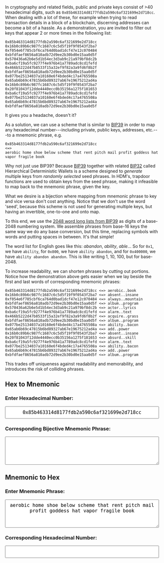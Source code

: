In cryptography and related fields, public and private keys consist of >40
hexadecimal digits, such as  `0x85b463314d8177fdb2a590c6af321699e2d718cc`.
When dealing with a lot of these, for example when trying to read transaction
details in a block of a blockchain, discerning addresses can become a bit of a
hassle. As a demonstration, you are invited to filter out keys that appear 2 or
more times in the following list:

```
0x85b463314d8177fdb2a590c6af321699e2d718cc
0x16b0c89b6c987fc1687c6c5d5f19f9f0543f2ba7
0xf054e6f785cbf6ca764d0bad1dcf47e12c070484
0xbfdfaef8656a810adb72d9ee2b30bd0e15aa0d5f
0x570436a62b6e5d1b54ec3d3ab9c21a979bf8dc2b
0xba6cf19a5fc9277f4e976b41a7789adc8cd1fefd
0x466b5222d47b8533f15a32ef9f82a3a9fd6f8b2f
0xbfdfaef8656a810adb72d9ee2b30bd0e15aa0d5f
0x077be25134037a10160e6f4bded4c17a4765508a
0x65ab6b69c47815b6bd89327ab67e19675212ad4a
0x16b0c89b6c987fc1687c6c5d5f19f9f0543f2ba7
0x20f81043f12dde4440ecc0b35156a1275f181653
0xba6cf19a5fc9277f4e976b41a7789adc8cd1fefd
0x077be25134037a10160e6f4bded4c17a4765508a
0x65ab6b69c47815b6bd89327ab67e19675212ad4a
0xbfdfaef8656a810adb72d9ee2b30bd0e15aa0d5f
```

It gives you a headache, doesn't it?

As a solution, we can use a scheme that is similar to
[BIP39](https://github.com/bitcoin/bips/blob/master/bip-0039.mediawiki) in
order to map any hexadecimal number---including private, public keys, addresses,
etc.---to a mnemonic phrase, e.g.

```
0x85b463314d8177fdb2a590c6af321699e2d718cc
<=>
aerobic home shoe below scheme that rent pitch mail profit goddess hat vapor fragile book
```

Why not just use BIP39? Because
[BIP39](https://github.com/bitcoin/bips/blob/master/bip-0039.mediawiki) together
with related
[BIP32](https://github.com/bitcoin/bips/blob/master/bip-0032.mediawiki) called
Hierarchical Deterministic Wallets
is a scheme designed to *generate* multiple keys from
*randomly selected* seed phrases. In HDM's, trapdoor functions are used to
obtain keys from the seed phrase, making it infeasible to map back to the
mnemonic phrase, given the key.

What we desire is a bijection where mapping from mnemonic phrase to key and vice
versa don't cost anything. Notice that we don't use the word 'seed', because
this scheme is not used for generating multiple keys, but having an invertible,
one-to-one and onto map.

To this end, we use the
[2048 word long lists from BIP39](https://github.com/bitcoin/bips/blob/master/bip-0039/bip-0039-wordlists.md)
as digits of a base-2048 numbering system. We assemble phrases from base-16 keys
the same way we do any base conversion, but this time, replacing symbols with
words and putting spaces in between. It's that simple!

The word list for English goes like this: *abandon*, *ability*, *able*... So for
`0x1`, we have `ability`, for `0x800`, we have `ability abandon`,
and for `0x400000`, we have `ability abandon abandon`. This is like writing 1,
10, 100, but for base-2048.

To increase readability, we can shorten phrases by cutting
out portions. Notice how the demonstration above gets easier when we lay beside
the first and last words of corresponding mnemonic phrases:

```
0x85b463314d8177fdb2a590c6af321699e2d718cc <=> aerobic..book
0x16b0c89b6c987fc1687c6c5d5f19f9f0543f2ba7 <=> absent..insane
0xf054e6f785cbf6ca764d0bad1dcf47e12c070484 <=> always..mountain
0xbfdfaef8656a810adb72d9ee2b30bd0e15aa0d5f <=> album..program
0x570436a62b6e5d1b54ec3d3ab9c21a979bf8dc2b <=> actor..lyrics
0xba6cf19a5fc9277f4e976b41a7789adc8cd1fefd <=> alarm..text
0x466b5222d47b8533f15a32ef9f82a3a9fd6f8b2f <=> acquire..grass
0xbfdfaef8656a810adb72d9ee2b30bd0e15aa0d5f <=> album..program
0x077be25134037a10160e6f4bded4c17a4765508a <=> ability..bacon
0x65ab6b69c47815b6bd89327ab67e19675212ad4a <=> add..power
0x16b0c89b6c987fc1687c6c5d5f19f9f0543f2ba7 <=> absent..insane
0x20f81043f12dde4440ecc0b35156a1275f181653 <=> absurd..skill
0xba6cf19a5fc9277f4e976b41a7789adc8cd1fefd <=> alarm..text
0x077be25134037a10160e6f4bded4c17a4765508a <=> ability..bacon
0x65ab6b69c47815b6bd89327ab67e19675212ad4a <=> add..power
0xbfdfaef8656a810adb72d9ee2b30bd0e15aa0d5f <=> album..program
```

This trades off uniqueness against readability and memorability, and introduces
the risk of colliding phrases.

<style>
input, textarea {
    width: 100%;
    text-align: center;
    font-size: 110%;
    font-size: 110%;
    font-family: monospace;
    padding: 1ex;
}
textarea {
    resize: horizontal;
    vertical-align: middle;
}
</style>

## Hex to Mnemonic

### Enter Hexadecimal Number:

<input type="text" id="hexinput" value="0x85b463314d8177fdb2a590c6af321699e2d718cc">

### Corresponding Bijective Mnemonic Phrase:

<textarea type="text" id="mnemonicoutput" rows="4" readonly></textarea>


## Mnemonic to Hex

### Enter Mnemonic Phrase:

<textarea type="text" id="mnemonicinput" rows="4">aerobic home shoe below scheme that rent pitch mail profit goddess hat vapor fragile book</textarea>

### Corresponding Hexadecimal Number:

<input type="text" id="hexoutput" readonly>


<script src="https://cdnjs.cloudflare.com/ajax/libs/jquery/3.3.1/jquery.slim.js"></script>
<script src="{{ '/BigInteger.min.js' | prepend: site.baseurl | prepend: site.url }}"></script>
<script src="{{ '/mnemonic.js' | prepend: site.baseurl | prepend: site.url }}"></script>

<script>
function update_hex_to_mnemonic() {
   var hex_str = $("#hexinput").val();
   try {
      var mnemonic_phrase = addr_to_mnemonic(hex_str);
      $("#mnemonicoutput").val(mnemonic_phrase);
   } catch {
      $("#mnemonicoutput").val('Invalid input');
   }
}

function update_mnemonic_to_hex() {
   var mnemonic_str = $("#mnemonicinput").val();
   try {
       var mnemonic_phrase = mnemonic_to_addr(mnemonic_str);
       $("#hexoutput").val(mnemonic_phrase);
   } catch {
       $("#hexoutput").val('Invalid input');
   }
}


$("#hexinput").on("keyup change load", function() {update_hex_to_mnemonic();});
$("#mnemonicinput").on("keyup change load", function() {update_mnemonic_to_hex();});

$(document).ready(function(){
  update_hex_to_mnemonic();
  update_mnemonic_to_hex();
});

</script>















